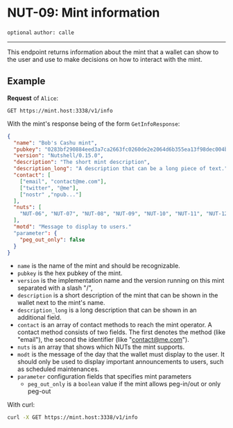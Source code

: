 NUT-09: Mint information
==========================

`optional` `author: calle`

---

This endpoint returns information about the mint that a wallet can show to the user and use to make decisions on how to interact with the mint.

## Example

**Request** of `Alice`:

```http
GET https://mint.host:3338/v1/info
```

With the mint's response being of the form `GetInfoResponse`:

```json
{
  "name": "Bob's Cashu mint",
  "pubkey": "0283bf290884eed3a7ca2663fc0260de2e2064d6b355ea13f98dec004b7a7ead99",
  "version": "Nutshell/0.15.0",
  "description": "The short mint description",
  "description_long": "A description that can be a long piece of text.",
  "contact": [
    ["email", "contact@me.com"],
    ["twitter", "@me"],
    ["nostr" ,"npub..."]
  ],
  "nuts": [
    "NUT-06", "NUT-07", "NUT-08", "NUT-09", "NUT-10", "NUT-11", "NUT-12"
  ],
  "motd": "Message to display to users."
  "parameter": {
    "peg_out_only": false
  }
}
```

- `name` is the name of the mint and should be recognizable. 
- `pubkey` is the hex pubkey of the mint.
- `version` is the implementation name and the version running on this mint separated with a slash "/", 
- `description` is a short description of the mint that can be shown in the wallet next to the mint's name. 
- `description_long` is a long description that can be shown in an additional field. 
- `contact` is an array of contact methods to reach the mint operator. A contact method consists of two fields. The first denotes the method (like "email"), the second the identifier (like "contact@me.com").
- `nuts` is an array that shows which NUTs the mint supports. 
- `modt` is the message of the day that the wallet must display to the user. It should only be used to display important announcements to users, such as scheduled maintenances. 
- `parameter` configuration fields that specifies mint parameters
  - `peg_out_only` is a `boolean` value if the mint allows peg-in/out or only peg-out    

With curl:

```bash
curl -X GET https://mint.host:3338/v1/info
```

[00]: 00.md
[01]: 01.md
[02]: 02.md
[03]: 03.md
[04]: 04.md
[05]: 05.md
[06]: 06.md
[07]: 07.md
[08]: 08.md
[09]: 09.md
[10]: 10.md
[11]: 11.md
[12]: 12.md
[13]: 13.md
[14]: 14.md
[15]: 15.md
[16]: 16.md
[17]: 17.md
[18]: 18.md
[19]: 19.md
[20]: 20.md
